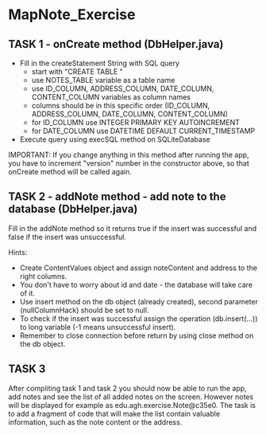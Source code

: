 # MapNote_Exercise
## TASK 1 - onCreate method (DbHelper.java)
+ Fill in the createStatement String with SQL query
  + start with "CREATE TABLE "
  + use NOTES_TABLE variable as a table name
  + use ID_COLUMN, ADDRESS_COLUMN, DATE_COLUMN, CONTENT_COLUMN variables as column names
  + columns should be in this specific order (ID_COLUMN, ADDRESS_COLUMN, DATE_COLUMN, CONTENT_COLUMN)
  + for ID_COLUMN use INTEGER PRIMARY KEY AUTOINCREMENT
  + for DATE_COLUMN use DATETIME DEFAULT CURRENT_TIMESTAMP
+ Execute query using execSQL method on SQLiteDatabase

IMPORTANT: If you change anything in this method after running the app, you have to increment "version" number in the constructor above, so that onCreate method will be called again.

## TASK 2 - addNote method - add note to the database (DbHelper.java)
Fill in the addNote method so it returns true if the insert was successful and false if the insert was unsuccessful.  
  
Hints:  
+ Create ContentValues object and assign noteContent and address to the right columns.
+ You don't have to worry about id and date - the database will take care of it.
+ Use insert method on the db object (already created), second parameter (nullColumnHack) should be set to null.
+ To check if the insert was successful assign the operation (db.insert(...)) to long variable (-1 means unsuccessful insert).
+ Remember to close connection before return by using close method on the db object.

## TASK 3
After compliting task 1 and task 2 you should now be able to run the app, add notes and see the list of all added notes on the screen. However notes will be displayed for example as edu.agh.exercise.Note@c35e0. The task is to add a fragment of code that will make the list contain valuable information, such as the note content or the address.
